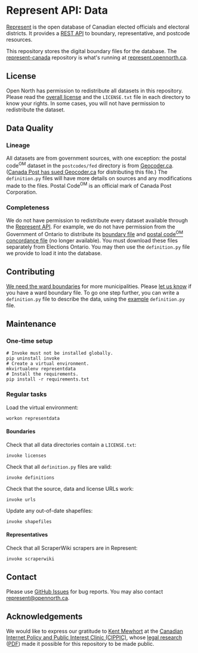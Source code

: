 # Represent API: Data

[Represent](http://represent.opennorth.ca) is the open database of Canadian elected officials and electoral districts. It provides a [REST API](http://represent.opennorth.ca/api/) to boundary, representative, and postcode resources.

This repository stores the digital boundary files for the database. The [represent-canada](http://github.com/opennorth/represent-canada) repository is what's running at [represent.opennorth.ca](http://represent.opennorth.ca/).

## License

Open North has permission to redistribute all datasets in this repository. Please read the [overall license](http://github.com/opennorth/represent-canada-data/tree/master/LICENSE.txt) and the `LICENSE.txt` file in each directory to know your rights. In some cases, you will not have permission to redistribute the dataset.

## Data Quality

### Lineage

All datasets are from government sources, with one exception: the postal code<sup>OM</sup> dataset in the `postcodes/fed` directory is from [Geocoder.ca](http://geocoder.ca/). ([Canada Post has sued Geocoder.ca](http://geocoder.ca/?sued=1) for distributing this file.) The `definition.py` files will have more details on sources and any modifications made to the files. Postal Code<sup>OM</sup> is an official mark of Canada Post Corporation.

### Completeness

We do not have permission to redistribute every dataset available through the [Represent API](http://represent.opennorth.ca/api/). For example, we do not have permission from the Government of Ontario to distribute its [boundary file](http://www.elections.on.ca/en-CA/Tools/ElectoralDistricts/Shapefile.htm) and [postal code<sup>OM</sup> concordance file](http://www.elections.on.ca/en-CA/Tools/ElectoralDistricts/PostalCodeFile.htm) (no longer available). You must download these files separately from Elections Ontario. You may then use the `definition.py` file we provide to load it into the database.

## Contributing

[We need the ward boundaries](https://github.com/opennorth/represent-canada/issues/13) for more municipalities. Please [let us know](mailto:represent@opennorth.ca) if you have a ward boundary file. To go one step further, you can write a `definition.py` file to describe the data, using the [example](https://github.com/rhymeswithcycle/represent-boundaries/blob/master/definition.example.py) `definition.py` file.

## Maintenance

### One-time setup

    # Invoke must not be installed globally.
    pip uninstall invoke
    # Create a virtual environment.
    mkvirtualenv representdata
    # Install the requirements.
    pip install -r requirements.txt

### Regular tasks

Load the virtual environment:

    workon representdata

#### Boundaries

Check that all data directories contain a `LICENSE.txt`:

    invoke licenses

Check that all `definition.py` files are valid:

    invoke definitions

Check that the source, data and license URLs work:

    invoke urls

Update any out-of-date shapefiles:

    invoke shapefiles

#### Representatives

Check that all ScraperWiki scrapers are in Represent:

    invoke scraperwiki

## Contact

Please use [GitHub Issues](http://github.com/opennorth/represent-canada-data/issues) for bug reports. You may also contact [represent@opennorth.ca](mailto:represent@opennorth.ca).

## Acknowledgements

We would like to express our gratitude to [Kent Mewhort](http://www.openissues.ca/) at the [Canadian Internet Policy and Public Interest Clinic (CIPPIC)](http://www.cippic.ca/), whose [legal research](http://www.cippic.ca/en/open-licensing) ([PDF](http://www.cippic.ca/sites/default/files/CIPPIC%20-%20How%20to%20Redistribute%20Open%20Data.pdf)) made it possible for this repository to be made public.

